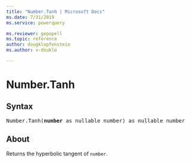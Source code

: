 ```yaml
---
title: "Number.Tanh | Microsoft Docs"
ms.date: 7/31/2019
ms.service: powerquery

ms.reviewer: gepopell
ms.topic: reference
author: dougklopfenstein
ms.author: v-douklo

---
```

# Number.Tanh

## Syntax

<pre>
Number.Tanh(<b>number</b> as nullable number) as nullable number
</pre>
  
## About  
Returns the hyperbolic tangent of `number`.
